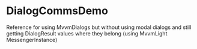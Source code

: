 # DialogCommsDemo
Reference for using MvvmDialogs but without using modal dialogs and still getting DialogResult values where they belong (using MvvmLight MessengerInstance)
